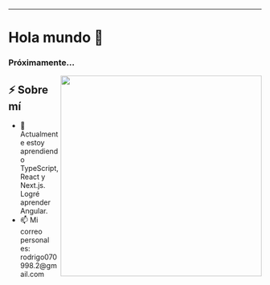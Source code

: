 
<!--
**rodrigopradoc/rodrigopradoc** is a ✨ _special_ ✨ repository because its `README.md` (this file) appears on your GitHub profile.

Here are some ideas to get you started:-->
---



<h1>Hola mundo 👋</h1>
<h3>Próximamente...</h3>
<img align="right" src="https://media.giphy.com/media/Dh5q0sShxgp13DwrvG/giphy.gif" width="400"/>
<h2>⚡️ Sobre mí</h2>
<ul>
<li>🌱 Actualmente estoy aprendiendo TypeScript, React y Next.js. Logré aprender Angular.
<li>📫 Mi correo personal es: rodrigo070998.2@gmail.com
</ul>

